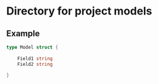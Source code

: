 # Directory for project models

## Example

```go
type Model struct {
    
    Field1 string
    Field2 string

}
```